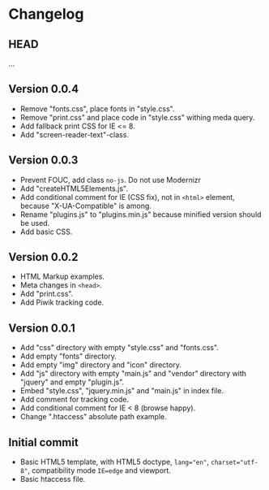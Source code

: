# Changelog #


## HEAD ##

...


## Version 0.0.4 ##

* Remove "fonts.css", place fonts in "style.css".
* Remove "print.css" and place code in "style.css" withing meda query.
* Add fallback print CSS for IE <= 8.
* Add "screen-reader-text"-class.


## Version 0.0.3 ##

* Prevent FOUC, add class `no-js`. Do not use Modernizr
* Add "createHTML5Elements.js".
* Add conditional comment for IE (CSS fix), not in `<html>` element,
  because "X-UA-Compatible" is among.
* Rename "plugins.js" to "plugins.min.js" because minified version 
  should be used.
* Add basic CSS.


## Version 0.0.2 ##

* HTML Markup examples.
* Meta changes in `<head>`.
* Add "print.css".
* Add Piwik tracking code.


## Version 0.0.1 ##

* Add "css" directory with empty "style.css" and "fonts.css".
* Add empty "fonts" directory.
* Add empty "img" directory and "icon" directory.
* Add "js" directory with empty "main.js" and "vendor" directory
  with "jquery" and empty "plugin.js".
* Embed "style.css", "jquery.min.js" and "main.js" in index file.
* Add comment for tracking code.
* Add conditional comment for IE < 8 (browse happy).
* Change ".htaccess" absolute path example.


## Initial commit ##

* Basic HTML5 template, with HTML5 doctype, `lang="en"`, `charset="utf-8"`, 
  compatibility mode `IE=edge` and viewport.
* Basic htaccess file.
